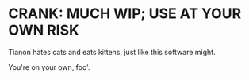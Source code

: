 # CRANK: MUCH WIP; USE AT YOUR OWN RISK

Tianon hates cats and eats kittens, just like this software might.

You're on your own, foo'.
